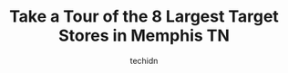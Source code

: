 ---
layout: ampstory
image: https://i0.wp.com/www.depkes.org/wp-content/uploads/2023/06/target-0-in-memphis-tn-1685966257.jpeg?resize=640,853
author: techidn
featured: false
description: Discover the impressive array of Target options in Memphis TN, where you can find 8 of the largest Target establishments in the area. From renowned classics to hidden gems, Memphis TN offers
title: Take a Tour of the 8 Largest Target Stores in Memphis TN
cover:
   title: Take a Tour of the 8 Largest Target Stores in Memphis TN
   subtitle: Rickpate
   background: https://www.depkes.org/wp-content/uploads/2023/06/target-0-in-memphis-tn-1685966257.jpeg

pages: 
 - layout: thirds
   top: <h1>#1 Target</h1>
   bottom: "<p>To me, Targets look like a fancy Walmart. Well, you wont get everything on Target that is available in Walmart, but you got the point. Target looks a little fancy. How</p>"
   background: https://www.depkes.org/wp-content/uploads/2023/06/target-1-in-memphis-tn-1685966257.jpeg
   backgroundblur: true
 - layout: thirds
   top: <h1>#2 Target</h1>
   bottom: "<p>7989 US-64, Memphis, TN 38133, United States</p>"
   background: https://www.depkes.org/wp-content/uploads/2023/06/target-2-in-memphis-tn-1685966258.jpeg
   cta:
      link: https://www.depkes.org/blog/take-a-tour-of-the-8-largest-target-stores-in-memphis-tn/
      text: Take a Tour of the 8 Largest Target Stores in Memphis TN
 - layout: thirds
   top: <h1>#3 Target</h1>
   bottom: "<p>9235 Poplar Ave, Germantown, TN 38138, United States</p>"
   background: https://www.depkes.org/wp-content/uploads/2023/06/target-3-in-memphis-tn-1685966258.jpeg
   cta:
      link: https://www.depkes.org/blog/take-a-tour-of-the-8-largest-target-stores-in-memphis-tn/
      text: Take a Tour of the 8 Largest Target Stores in Memphis TN
 - layout: thirds
   top: <h1>#4 Target Grocery</h1>
   bottom: "<p>7989 US-64, Memphis, TN 38133, United States</p>"
   background: https://images.unsplash.com/photo-1515405295579-ba7b45403062?ixlib=rb-4.0.3&ixid=MnwxMjA3fDB8MHxwaG90by1wYWdlfHx8fGVufDB8fHx8&auto=format&fit=crop&w=640&h=853&q=80
   cta:
      link: https://www.depkes.org/blog/take-a-tour-of-the-8-largest-target-stores-in-memphis-tn/
      text: Take a Tour of the 8 Largest Target Stores in Memphis TN
 - layout: thirds
   top: <h1>#5 Target Mobile</h1>
   bottom: "<p>7989 US-64, Memphis, TN 38133, United States</p>"
   background: https://images.unsplash.com/photo-1510906594845-bc082582c8cc?ixlib=rb-4.0.3&ixid=MnwxMjA3fDB8MHxwaG90by1wYWdlfHx8fGVufDB8fHx8&auto=format&fit=crop&w=640&h=853&q=80
   cta:
      link: https://www.depkes.org/blog/take-a-tour-of-the-8-largest-target-stores-in-memphis-tn/
      text: Take a Tour of the 8 Largest Target Stores in Memphis TN
 - layout: thirds
   top: <h1>#6 Target Grocery</h1>
   bottom: "<p>5959 Poplar Ave, Memphis, TN 38119, United States</p>"
   background: https://images.unsplash.com/photo-1615749413727-825b59a857b5?ixlib=rb-4.0.3&ixid=MnwxMjA3fDB8MHxwaG90by1wYWdlfHx8fGVufDB8fHx8&auto=format&fit=crop&w=640&h=853&q=80
   cta:
      link: https://www.depkes.org/blog/take-a-tour-of-the-8-largest-target-stores-in-memphis-tn/
      text: Take a Tour of the 8 Largest Target Stores in Memphis TN
 - layout: thirds
   top: <h1>#7 Target Grocery</h1>
   bottom: "<p>601 Colonial Rd, Memphis, TN 38117, United States</p>"
   background: https://images.unsplash.com/photo-1484589065579-248aad0d8b13?ixlib=rb-4.0.3&ixid=MnwxMjA3fDB8MHxwaG90by1wYWdlfHx8fGVufDB8fHx8&auto=format&fit=crop&w=640&h=853&q=80
   cta:
      link: https://www.depkes.org/blog/take-a-tour-of-the-8-largest-target-stores-in-memphis-tn/
      text: Take a Tour of the 8 Largest Target Stores in Memphis TN
 - layout: thirds
   middle: Continue reading...
   background: https://images.unsplash.com/photo-1595364397663-fca4f075d796?ixlib=rb-4.0.3&ixid=MnwxMjA3fDB8MHxwaG90by1wYWdlfHx8fGVufDB8fHx8&auto=format&fit=crop&w=640&h=853&q=80
   cta:
      link: https://www.depkes.org/blog/take-a-tour-of-the-8-largest-target-stores-in-memphis-tn/
      text: Take a Tour of the 8 Largest Target Stores in Memphis TN
      
---